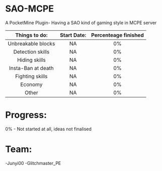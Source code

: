 SAO-MCPE
========

A PocketMine Plugin- Having a SAO kind of gaming style in MCPE server

|Things to do: | Start Date: | Percenteage finished |
| :---: | :---: | :---:|
|Unbreakable blocks | NA | 0% |
|Detection skills | NA | 0% |
|Hiding skills | NA | 0% |
|Insta-Ban at death | NA | 0% |
|Fighting skills | NA | 0% |
|Economy | NA | 0% |
|Other | NA | 0% |
    
Progress:
========

0% - Not started at all, ideas not finalised
    
Team:
====

-Junyi00 <me>
-Glitchmaster_PE
